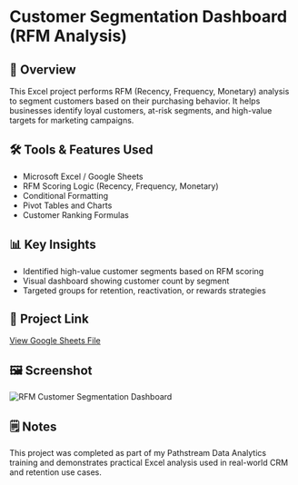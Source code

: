 # Customer Segmentation Dashboard (RFM Analysis)

## 🧭 Overview
This Excel project performs RFM (Recency, Frequency, Monetary) analysis to segment customers based on their purchasing behavior. It helps businesses identify loyal customers, at-risk segments, and high-value targets for marketing campaigns.

## 🛠️ Tools & Features Used
- Microsoft Excel / Google Sheets
- RFM Scoring Logic (Recency, Frequency, Monetary)
- Conditional Formatting
- Pivot Tables and Charts
- Customer Ranking Formulas

## 📊 Key Insights
- Identified high-value customer segments based on RFM scoring
- Visual dashboard showing customer count by segment
- Targeted groups for retention, reactivation, or rewards strategies

## 🔗 Project Link  
[View Google Sheets File](https://docs.google.com/spreadsheets/d/1qg226AwylYDqjej89maWR5Fa1Ikx2uD26Swly2Oc20k/edit#gid=0)

## 🖼️ Screenshot
![RFM Customer Segmentation Dashboard](dashboard_screenshot.png)

## 🗒️ Notes
This project was completed as part of my Pathstream Data Analytics training and demonstrates practical Excel analysis used in real-world CRM and retention use cases.

